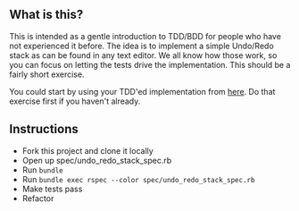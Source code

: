 What is this?
-------------

This is intended as a gentle introduction to TDD/BDD for people who have not
experienced it before. The idea is to implement a simple Undo/Redo stack as
can be found in any text editor. We all know how those work, so you can focus
on letting the tests drive the implementation. This should be a fairly short
exercise.

You could start by using your TDD'ed implementation from [here](https://github.com/hgimenez/stack).
Do that exercise first if you haven't already.

Instructions
------------

* Fork this project and clone it locally
* Open up spec/undo_redo_stack_spec.rb
* Run `bundle`
* Run `bundle exec rspec --color spec/undo_redo_stack_spec.rb`
* Make tests pass
* Refactor
